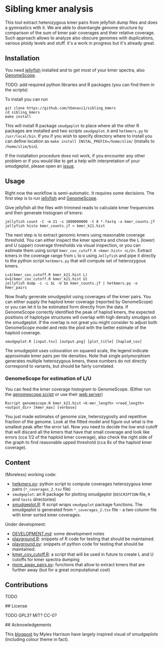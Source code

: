# Sibling kmer analysis

This tool extract heterozygous kmer pairs from jellyfish dump files and does a gymnastics with it. We are able to disentangle genome structure by comparison of the sum of kmer pair coverages and their relative coverage. Such approach allows to analyze also obscure genomes with duplications, various ploidy levels and stuff. it's a work in progress but it's already great.

## Installation

You need [jellyfish](https://github.com/gmarcais/Jellyfish) installed and to get most of your kmer spectra, also [GenomeScope](https://github.com/schatzlab/genomescope).

TODO: add required python libraries and R packages (you can find them in the scripts)

To install you can run

```
git clone https://github.com/tbenavi1/sibling_kmers
cd sibling_kmers
make install
```

This will install R package `smudgeplot` to place where all the other R packages are installed and two scripts `smudgeplot.R` and `hetkmers.py` to `/usr/local/bin`. If you if you wish to specify directory where to install you can define location as `make install INSTAL_PREFIX=/home/slim/` (installs to `/home/slim/bin`).

If the installation procedure does not work, if you encounter any other problem or if you would like to get a help with interpretation of your smudgeplot, please open an [issue](https://github.com/tbenavi1/sibling_kmers/issues/new).

## Usage

Right now the workflow is semi-automatic. It requires some decisions. The first step is to run [jellyfish](https://github.com/gmarcais/Jellyfish) and [GenomeScope](https://github.com/schatzlab/genomescope).

Give jellyfish all the files with trimmed reads to calculate kmer frequencies and then generate histogram of kmers:

```
jellyfish count -C -m 21 -s 1000000000 -t 8 *.fastq -o kmer_counts.jf
jellyfish histo kmer_counts.jf > kmer_k21.hist
```

The next step is to extract genomic kmers using reasonable coverage threshold. You can either inspect the kmer spectra and chose the L (lower) and U (upper) coverage thresholds via visual inspection, or you can estimate them using script `kmer_cov_cutoff.R <kmer.hist> <L/U>`. Extract kmers in the coverage range from `L` to `U` using `Jellyfish` and pipe it directly to the python script `hetkmers.py`  that will compute set of heterozygous kmers.

```
L=$(kmer_cov_cutoff.R kmer_k21.hist L)
U=$(kmer_cov_cutoff.R kmer_k21.hist U)
jellyfish dump -c -L $L -U $U kmer_counts.jf | hetkmers.py -o kmer_pairs
```

Now finally generate smudgeplot using coverages of the kmer pairs. You can either supply the haploid kmer coverage (reported by GenomeScope) or you can let it to be estimated form directly from the data. If GenomeScope correctly identified the peak of haplod kmers, the expected positions of haplotype structures will overlap with high density smudges on the smudgeplot. If the overlap is not great you might consider to adjust both GenomeScope model and redo the plod with the better estimate of the haploid coverage.

```
smudgeplot.R [input.tsv] [output.png] [plot_title] [haplod_cov]
```

The smudgeplot uses colouration on squared scale, the legend indicate approximate kmer pairs per tile densities. Note that single polymorphism generates multiple heterozygous kmers, these numbers do not directly correspond to variants, but should be fairly correlated.

### GenomeScope for estimation of L/U

You can feed the kmer coverage histogram to GenomeScope. (Either run the [genomescope script](https://github.com/schatzlab/genomescope/blob/master/genomescope.R) or use their [web server](http://qb.cshl.edu/genomescope/))

```
Rscript genomescope.R kmer_k21.hist <k-mer_length> <read_length> <output_dir> [kmer_max] [verbose]
```

You just made estimates of genome size, heterozygosity and repetitive fraction of the genome. Look at the fitted model and figure out what is the smallest peak after the error tail. Now you need to decide the low end cutoff that will discard all the kmers that have that small coverage and look like errors (cca 1/2 of the haploid kmer coverage), also check the right side of the graph to find reasonable upped threshold (cca 8x of the haploid kmer coverage).

## Content

(Moreless) working code:
- [hetkmers.py](hetkmers.py): python script to compute coverages heterozygous kmer pairs (`*_coverages_2.tsv` file)
- `smudgeplot`: an R package for plotting smudgeplot (`DESCRIPTION` file, `R` and `tests` directories)
- [smudgeplot.R](smudgeplot.R): R script wraps `smudgeplot` package functions. The smudgeplot is generated from `*_coverages_2.tsv` file - a two column file with kmer sorted kmer coverages.

Under development:
- [DEVELOPMENT.md](DEVELOPMENT.md): some development notes
- [playground.R](playground.R): snippets of R code for testing that should be maintained.
- [playground.py](playground.py): snippets of python code for testing that should be maintained.
- [kmer_cov_cutoff.R](kmer_cov_cutoff.R): a script that will be used in future to create L and U cutoffs for kmer spectra dumping
- [more_away_pairs.py](more_away_pairs.py): functions that allow to extract kmers that are further away (but for a great ocmputational cost)

## Contributions

TODO

## License

TODO GPL3? MIT? CC-0?

## Acknowledgements

This [blogpost](http://www.everydayanalytics.ca/2014/09/5-ways-to-do-2d-histograms-in-r.html) by Myles Harrison have largely inspired visual of smudgeplots (including colour theme in fact).